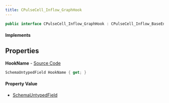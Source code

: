 ```yaml
---
title: CPulseCell_Inflow_GraphHook
---
```


```csharp
public interface CPulseCell_Inflow_GraphHook : CPulseCell_Inflow_BaseEntrypoint, CPulseCell_BaseFlow, CPulseCell_Base, ISchemaClass<CPulseCell_Base>, ISchemaClass<CPulseCell_BaseFlow>, ISchemaClass<CPulseCell_Inflow_BaseEntrypoint>, ISchemaClass<CPulseCell_Inflow_GraphHook>, ISchemaField, ISchemaClass, INativeHandle
```

#### Implements

## Properties

**HookName** - [Source Code](https://github.com/swiftly-solution/swiftlys2/blob/master/managed/src/SwiftlyS2.Generated/Schemas/Interfaces/CPulseCell_Inflow_GraphHook.cs#L17)

```csharp
SchemaUntypedField HookName { get; }
```

#### Property Value

- [SchemaUntypedField](/docs/api/shared/schemas/schemauntypedfield)

